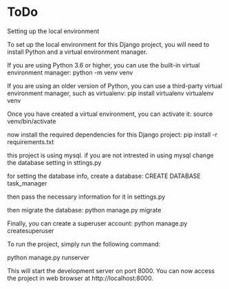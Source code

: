 # ToDo

Setting up the local environment

To set up the local environment for this Django project, you will need to install Python and a virtual environment manager.

If you are using Python 3.6 or higher, you can use the built-in virtual environment manager:
python -m venv venv

If you are using an older version of Python, you can use a third-party virtual environment manager, such as virtualenv:
pip install virtualenv
virtualenv venv

Once you have created a virtual environment, you can activate it:
source venv/bin/activate

now install the required dependencies for this Django project:
pip install -r requirements.txt

this project is using mysql. if you are not intrested in using mysql change the database setting in sttings.py

for setting the database info, create a database:
CREATE DATABASE task_manager

then pass the necessary information for it in settings.py

then migrate the database:
python manage.py migrate

Finally, you can create a superuser account:
python manage.py createsuperuser

To run the project, simply run the following command:

python manage.py runserver

This will start the development server on port 8000. You can now access the project in web browser at http://localhost:8000.

